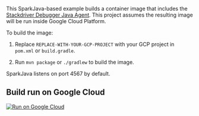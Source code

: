 This SparkJava-based example builds a container image that includes the [Stackdriver Debugger Java Agent](https://cloud.google.com/debugger/docs/).
This project assumes the resulting image will be run inside Google Cloud Platform.

To build the image:

1. Replace `REPLACE-WITH-YOUR-GCP-PROJECT` with your GCP project in `pom.xml` or `build.gradle`.

1. Run `mvn package` or `./gradlew` to build the image.

SparkJava listens on port 4567 by default.

## Build run on Google Cloud

[![Run on Google Cloud](https://storage.googleapis.com/cloudrun/button.svg)](https://console.cloud.google.com/cloudshell/editor?shellonly=true&cloudshell_image=gcr.io/chanseok-playground-new/cloud-run-button&cloudshell_git_repo=https://github.com/GoogleContainerTools/jib.git&cloudshell_working_dir=examples/java-agent)
